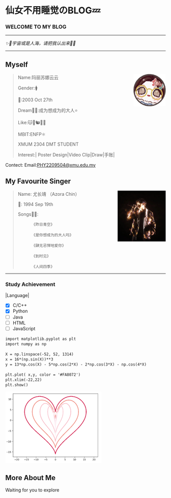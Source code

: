 # 仙女不用睡觉のBLOG💤
### WELCOME TO MY BLOG
-----------------------------------------------------
*✨🩵宇宙或是人海，请把我认出来🩵✨*

-----------------------------------------------------
## Myself

 <img decoding="async" align="right" src="image/头像.jpg" width="20%">

   >Name:玛丽苏娜云云
   >
   >Gender:🚺
   >
   >🎂:2003 Oct 27th
   >
   >Dream😶‍🌫️:成为想成为的大人⭐
   >
   >Like:🐱🐶🐿️🐇🦔
   >
   >MBIT:ENFP⚛️
   >
   >XMUM 2304 DMT STUDENT
   >
   >Interest:| Poster Design|Video Clip|Draw|手账|

Contect:
Email:PHY2209504@xmu.edu.my

## My Favourite Singer
 <img decoding="async" align="right" src="image/Azora Chin.png" width="30%">

   >Name: 尤长靖 （Azora Chin）
   >
   >🎂: 1994 Sep 19th
   >
   >Songs😶‍🌫️:
>
   >           《昨日青空》
>
   >           《是你想成为的大人吗》
>
   >           《肆无忌惮地爱你》
>
   >           《到时见》
>
   >           《人间四季》

-----------------------------------------------------
   ### Study Achievement
  |Language|
- [x] C/C++  
- [x] Python
- [ ] Java
- [ ] HTML    
- [ ] JavaScript  

```Pyton
import matplotlib.pyplot as plt
import numpy as np

X = np.linspace(-52, 52, 1314)
x = 16*(np.sin(X))**3
y = 13*np.cos(X) - 5*np.cos(2*X) - 2*np.cos(3*X) - np.cos(4*X)
    
plt.plot( x,y, color = '#FA8072')
plt.xlim(-22,22)
plt.show()
```
 <img decoding="async" src="image/爱心.png" style="width: 60%;">

## More About Me
Waiting for you to explore 
